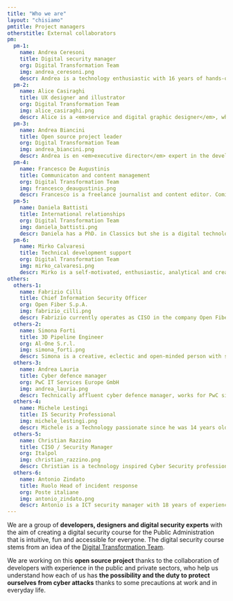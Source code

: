 ```yaml
---
title: "Who we are"
layout: "chisiamo"
pmtitle: Project managers
otherstitle: External collaborators
pm:
  pm-1:
    name: Andrea Ceresoni
    title: Digital security manager
    org: Digital Transformation Team
    img: andrea_ceresoni.png
    descr: Andrea is a technology enthusiastic with 16 years of hands-on of experience in Computer Security, Operating systems and Cloud security architectures. He has been working for e-commerce, telco an startup companies. At the moment is the “Security dude” for the Digital transformation Team.
  pm-2:
    name: Alice Casiraghi
    title: UX designer and illustrator
    org: Digital Transformation Team
    img: alice_casiraghi.png
    descr: Alice is a <em>service and digital graphic designer</em>, whose work ranges from consulting to <em>design research</em>, to <em>branding</em>, graphics, UX and UI design. He lived in London and Shanghai and worked as a consultant around Asia (Hong Kong, Singapore) before returning to Italy to join the Digital Transformation Team.
  pm-3:
    name: Andrea Biancini
    title: Open source project leader
    org: Digital Transformation Team
    img: andrea_biancini.png
    descr: Andrea is en <em>executive director</em> expert in the development of <em>organizational culture</em>, in the definition of <em>strategy</em> and <em>innovation</em> and in organizational transformation. A graduate in Computer Science and enrolled in Psychology, Andrea has 15 years of experience with companies / institutes of international importance.
  pm-4:
    name: Francesco De Augustinis
    title: Communicaton and content management
    org: Digital Transformation Team
    img: francesco_deaugustinis.png
    descr: Francesco is a freelance journalist and content editor. Comics & graphic novels lover, he couldn’t help to take part to this crazy Security Awareness project!
  pm-5:
    name: Daniela Battisti
    title: International relationships
    org: Digital Transformation Team
    img: daniela_battisti.png
    descr: Daniela has a PhD. in Classics but she is a digital technology enthusiast. Daniela is Head of  the International Relations in the Digital Transformation Team.
  pm-6:
    name: Mirko Calvaresi
    title: Technical development support
    org: Digital Transformation Team
    img: mirko_calvaresi.png
    descr: Mirko is a self-motivated, enthusiastic, analytical and creative agile developer and architect with over 20 years software development experience.
others:
  others-1:
    name: Fabrizio Cilli
    title: Chief Information Security Officer
    org: Open Fiber S.p.A.
    img: fabrizio_cilli.png
    descr: Fabrizio currently operates as CISO in the company Open Fiber s.p.a., he’s a seasoned security manager with 20 years of on-field experience. Half of his career across the globe spanning from South America, Europe, Middle East and Far East, and his other half supporting complex digital transformation projects in the Telco, Public and Banking industry across Italy. During his three years in Accenture Security (Italy) he promoted and delivered projects for cloud and big data adoption as part of the Open Innovation initiative for the government and public sector.
  others-2:
    name: Simona Forti
    title: 3D Pipeline Engineer
    org: Al-One S.r.l.
    img: simona_forti.png
    descr: Simona is a creative, eclectic and open-minded person with strong technical background IT, as one of the few girls from the italian ethical hacking scene since late '90s. Recently moved back to Italy from Tokyo, to pursue a new challenge as a 3D Animation Pipeline Engineer in the movie industry, she’s keen to join this project and help make security awareness more accessible.
  others-3:
    name: Andrea Lauria
    title: Cyber defence manager
    org: PwC IT Services Europe GmbH
    img: andrea_lauria.png
    descr: Technically affluent cyber defence manager, works for PwC since 2018. Joined the team with enthusiasm, with the idea of presenting the security awareness under a different perspective. With 20 years of work experience is known for safeguarding against system and network intrusions by instituting security controls, maintaining governance, and fortifying equipment and infrastructure.
  others-4:
    name: Michele Lestingi
    title: IS Security Professional
    img: michele_lestingi.png
    descr: Michele is a Technology passionate since he was 14 years old with over 10 years of experience in Computer Security. In his expierince Michele have worked with law enforcement, Telco, financial institutions. Among the activities are Cybersecurity incident handling, malware analysis, research vulnerabilities. He is proud to be part of the "Security Awareness" Digital Trasformation Team project because it is the risk awareness the most important part of ensuring security.
  others-5:
    name: Christian Razzino
    title: CISO / Security Manager
    org: Italpol
    img: christian_razzino.png
    descr: Christian is a technology inspired Cyber Security professional with over 20 years hands-on experience, dealing with both offensive/defensive sides of security, in the Italian ethical hacking scene since half ’90. Electronic music lover and producer, with deep passion for synthesizers, now he operates as CISO in a private security company, leading a complex digital transformation. He joined "Security Awareness" project to bring the field experience that the human factor can be the first vulnerability and the first security measure as well.
  others-6:
    name: Antonio Zindato
    title: Ruolo Head of incident response
    org: Poste italiane
    img: antonio_zindato.png
    descr: Antonio is a ICT security manager with 18 years of experience in information security, network and incident handling. Ha has been working for the most major telco company in Italy and today is a incident handler for the most great company of postal, banking and assurance service in Italy.
---
```


We are a group of **developers, designers and digital security experts** with the aim of creating a digital security course for the Public Administration that is intuitive, fun and accessible for everyone. The digital security course stems from an idea of the [Digital Transformation Team](https://teamdigitale.governo.it/en).

We are working on this **open source project** thanks to the collaboration of developers with experience in the public and private sectors, who help us understand how each of us has **the possibility and the duty to protect ourselves from cyber attacks** thanks to some precautions at work and in everyday life.
